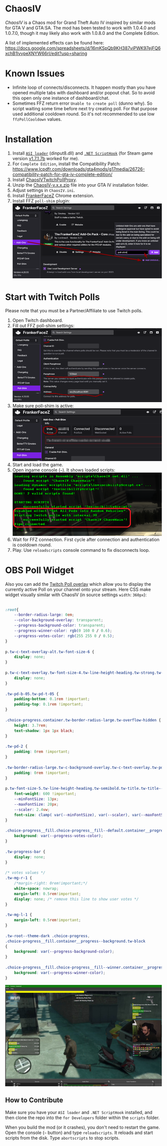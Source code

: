 # ChaosIV

*ChaosIV* is a Chaos mod for Grand Theft Auto IV inspired by similar mods for GTA V and GTA:SA.
The mod has been tested to work with 1.0.4.0 and 1.0.7.0, though it may likely also work with 1.0.8.0 and the Complete Edition. 

A list of implemented effects can be found here: https://docs.google.com/spreadsheets/d/16mKSpQb9KH387viPWK97ejFQ6xchB1lvvpeXNYW66rI/edit?usp=sharing

# Known Issues

* Infinite loop of connects/disconnects. It happen mostly than you have opened multiple tabs with dashboard and/or popout chat. 
So to avoid this open only one instance of dashboard/chat.
* Sometimes FFZ return error `Unable to create poll` (dunno why). So script waiting some time before next try creating poll. 
For that purpose used additional cooldown round. So it's not recommended to use low `ffzPollCooldown` values.

# Installation

1. Install [`ASI loader`][4] (dinput8.dll) and [`.NET ScriptHook`][5] (for Steam game version [v1.7.1.7b][6] worked for me).
2. For `Complete Edition`, install the Compatibility Patch: https://www.lcpdfr.com/downloads/gta4mods/g17media/26726-compatibility-patch-for-gta-iv-complete-edition/
3. Install [ChaosIVTwitchPollProxy][1].
4. Unzip the [ChaosIV-v.x.x.zip][2] file into your GTA IV installation folder.
5. Adjust settings in `ChaosIV.ini`.
6. Install [FrankerFaceZ][3] Chrome extension.
7. Install FFZ `poll-shim` plugin:
![How to add poll-shim plugin](/images/ffz-add-poll-shim.png)

# Start with Twitch Polls

Please note that you must be a Partner/Affiliate to use Twitch polls. 

1. Open Twitch dashboard.
2. Fill out FFZ poll-shim settings: 
![Poll-shim settings](/images/ffz-poll-shim-settings.png)
3. Make sure poll-shim is active:
![Poll-shim settings](/images/ffz-poll-shim-active.png)
4. Start and load the game.
5. Open ingame console (`~`). It shows loaded scripts:
![Console screenshot](/images/gtaiv-scripthook-console.png)
6. Wait for FFZ connection.
First cycle after connection and authentication is cooldown round.
7. Play. Use `reloadscripts` console command to fix disconnects loop.

# OBS Poll Widget

Also you can add the [Twitch Poll overlay][7] which allow you to display the currently active Poll on your channel onto your stream.
Here CSS make widget visually similar with ChaosIV (in source settings `width`: `360px`):
```css

:root{
    --border-radius-large: 0em;
    --color-background-overlay: transparent;
    --progress-background-color: transparent;
    --progress-winner-color: rgb(0 160 0 / 0.6);
    --progress-votes-color: rgb(255 255 0 / 0.5);
}

p.tw-c-text-overlay-alt.tw-font-size-6 {
    display: none;
}

p.tw-c-text-overlay.tw-font-size-4.tw-line-height-heading.tw-strong.tw-word-break-word {
    display: none;
}

.tw-pd-b-05.tw-pd-t-05 {
    padding-bottom: 0.1rem !important;
    padding-top: 0.1rem !important;
}

.choice-progress.container.tw-border-radius-large.tw-overflow-hidden {
    height: 3.7rem;
    text-shadow: 1px 1px black;
}

.tw-pd-2 {
    padding: 0rem !important;
}

.tw-border-radius-large.tw-c-background-overlay.tw-c-text-overlay.tw-pd-1 {
    padding: 0rem !important;
}

p.tw-font-size-5.tw-line-height-heading.tw-semibold.tw-title.tw-title--inherit {
    font-weight: 600 !important;
    --minFontSize: 13px;
    --maxFontSize: 20px;
    --scaler: 2.4vw;
    font-size: clamp( var(--minFontSize), var(--scaler), var(--maxFontSize) ) !important;
}

.choice-progress__fill.choice-progress__fill--default.container__progress.tw-block {
    background: var(--progress-votes-color);
}

.tw-progress-bar {
    display: none;
}

/* votes values */
.tw-mg-r-1 {
    /*margin-right: 0rem!important;*/
    white-space: nowrap;
    margin-left: 0.5rem!important;
    display: none; /* remove this line to show user votes */
}

.tw-mg-l-1 {
    margin-left: 0.5rem!important;
}

.tw-root--theme-dark .choice-progress,
.choice-progress__fill.container__progress--background.tw-block
{
    background: var(--progress-background-color);
}

.choice-progress__fill.choice-progress__fill--winner.container__progress.tw-block {
    background: var(--progress-winner-color);
}
```
![OBS Poll Widget](./images/obs64_2020-12-08_14-01-45.jpg)

## How to Contribute
Make sure you have your `ASI loader` and `.NET ScriptHook` installed, and then clone the repo into the `for Developers` folder within the `scripts` folder.

When you build the mod (or it crashes), you don't need to restart the game. Open the console (`~` button) and type `reloadscripts`. It reloads and start scripts from the disk.
Type `abortscripts` to stop scripts.


[1]: https://github.com/shtrih/ChaosIVTwitchPollProxy/releases
[2]: https://github.com/shtrih/ChaosIV/releases
[3]: https://chrome.google.com/webstore/detail/frankerfacez/fadndhdgpmmaapbmfcknlfgcflmmmieb
[4]: https://github.com/ThirteenAG/Ultimate-ASI-Loader/releases/tag/v4.52
[5]: https://gtaforums.com/topic/946154-release-gtaiv-net-scripthook-v1718-support-for-gta-iv-1080-and-eflc-1130-by-arinc9-zolika1351/
[6]: http://hazardx.com/files/gta4_net_scripthook-83
[7]: https://help.twitch.tv/s/article/how-to-use-polls?language=en_US&sf222407025=1#overlay
